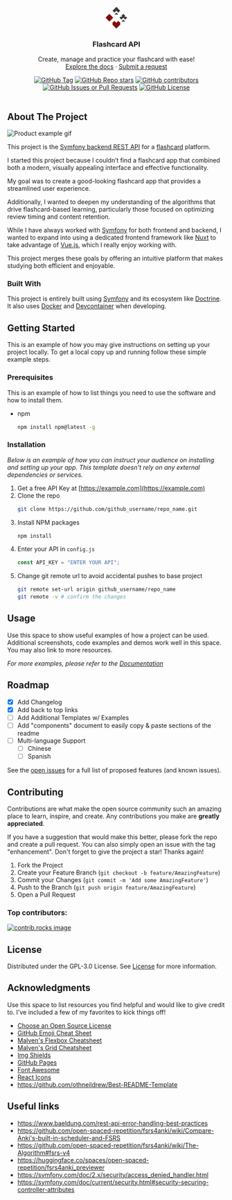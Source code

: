 <br />
<div align="center">
  <a href="https://github.com/MrAnyx/Flashcard-API">
    <img src="https://raw.githubusercontent.com/MrAnyx/Flashcard-App/refs/heads/master/assets/images/logo.png" alt="Logo" width="50" height="50">
  </a>

  <h3 align="center">Flashcard API</h3>

  <p align="center">
    Create, manage and practice your flashcard with ease!
    <br />
    <a href="#">Explore the docs</a>
    ·
    <a href="https://github.com/MrAnyx/Flashcard-API/issues/new/choose">Submit a request</a>
    <br />
  </p>
</div>

<div align="center">
  <a href="https://github.com/MrAnyx/Flashcard-API/tags"><img alt="GitHub Tag" src="https://img.shields.io/github/v/tag/MrAnyx/Flashcard-API"></a>
  <a href="https://github.com/MrAnyx/Flashcard-API/stargazers"><img alt="GitHub Repo stars" src="https://img.shields.io/github/stars/MrAnyx/Flashcard-API?style=flat"></a>
  <a href="https://github.com/MrAnyx/Flashcard-API/graphs/contributors"><img alt="GitHub contributors" src="https://img.shields.io/github/contributors/MrAnyx/Flashcard-API?style=flat"></a>
  <a href="https://github.com/MrAnyx/Flashcard-API/issues"><img alt="GitHub Issues or Pull Requests" src="https://img.shields.io/github/issues-raw/MrAnyx/Flashcard-API?style=flat"></a>
  <a href="https://github.com/MrAnyx/Flashcard-API/blob/master/LICENSE"><img alt="GitHub License" src="https://img.shields.io/github/license/MrAnyx/Flashcard-API?style=flat"></a>
</div>

<br />

## About The Project

![Product example gif](assets/product-example.gif)

This project is the [Symfony backend REST API](https://github.com/MrAnyx/Flashcard-API) for a [flashcard](https://en.wikipedia.org/wiki/Flashcard) platform.

I started this project because I couldn’t find a flashcard app that combined both a modern, visually appealing interface and effective functionality.

My goal was to create a good-looking flashcard app that provides a streamlined user experience.

Additionally, I wanted to deepen my understanding of the algorithms that drive flashcard-based learning, particularly those focused on optimizing review timing and content retention.

While I have always worked with [Symfony](https://symfony.com/) for both frontend and backend, I wanted to expand into using a dedicated frontend framework like [Nuxt](https://nuxt.com/) to take advantage of [Vue.js](https://vuejs.org/), which I really enjoy working with.

This project merges these goals by offering an intuitive platform that makes studying both efficient and enjoyable.

### Built With

This project is entirely built using [Symfony](https://symfony.com/) and its ecosystem like [Doctrine](https://www.doctrine-project.org/). It also uses [Docker](https://www.docker.com/) and [Devcontainer](https://containers.dev/) when developing.

## Getting Started

This is an example of how you may give instructions on setting up your project locally.
To get a local copy up and running follow these simple example steps.

### Prerequisites

This is an example of how to list things you need to use the software and how to install them.

- npm
  ```sh
  npm install npm@latest -g
  ```

### Installation

_Below is an example of how you can instruct your audience on installing and setting up your app. This template doesn't rely on any external dependencies or services._

1. Get a free API Key at [https://example.com](https://example.com)
2. Clone the repo
   ```sh
   git clone https://github.com/github_username/repo_name.git
   ```
3. Install NPM packages
   ```sh
   npm install
   ```
4. Enter your API in `config.js`
   ```js
   const API_KEY = "ENTER YOUR API";
   ```
5. Change git remote url to avoid accidental pushes to base project
   ```sh
   git remote set-url origin github_username/repo_name
   git remote -v # confirm the changes
   ```

## Usage

Use this space to show useful examples of how a project can be used. Additional screenshots, code examples and demos work well in this space. You may also link to more resources.

_For more examples, please refer to the [Documentation](https://example.com)_

## Roadmap

- [x] Add Changelog
- [x] Add back to top links
- [ ] Add Additional Templates w/ Examples
- [ ] Add "components" document to easily copy & paste sections of the readme
- [ ] Multi-language Support
  - [ ] Chinese
  - [ ] Spanish

See the [open issues](https://github.com/othneildrew/Best-README-Template/issues) for a full list of proposed features (and known issues).

## Contributing

Contributions are what make the open source community such an amazing place to learn, inspire, and create. Any contributions you make are **greatly appreciated**.

If you have a suggestion that would make this better, please fork the repo and create a pull request. You can also simply open an issue with the tag "enhancement".
Don't forget to give the project a star! Thanks again!

1. Fork the Project
2. Create your Feature Branch (`git checkout -b feature/AmazingFeature`)
3. Commit your Changes (`git commit -m 'Add some AmazingFeature'`)
4. Push to the Branch (`git push origin feature/AmazingFeature`)
5. Open a Pull Request

### Top contributors:

<a href="https://github.com/MrAnyx/Flashcard-API/graphs/contributors">
  <img src="https://contrib.rocks/image?repo=MrAnyx/Flashcard-API" alt="contrib.rocks image" />
</a>

## License

Distributed under the GPL-3.0 License. See [License](https://github.com/MrAnyx/Flashcard-API/blob/master/LICENSE) for more information.

## Acknowledgments

Use this space to list resources you find helpful and would like to give credit to. I've included a few of my favorites to kick things off!

- [Choose an Open Source License](https://choosealicense.com)
- [GitHub Emoji Cheat Sheet](https://www.webpagefx.com/tools/emoji-cheat-sheet)
- [Malven's Flexbox Cheatsheet](https://flexbox.malven.co/)
- [Malven's Grid Cheatsheet](https://grid.malven.co/)
- [Img Shields](https://shields.io)
- [GitHub Pages](https://pages.github.com)
- [Font Awesome](https://fontawesome.com)
- [React Icons](https://react-icons.github.io/react-icons/search)
- https://github.com/othneildrew/Best-README-Template

## Useful links

- https://www.baeldung.com/rest-api-error-handling-best-practices
- https://github.com/open-spaced-repetition/fsrs4anki/wiki/Compare-Anki's-built-in-scheduler-and-FSRS
- https://github.com/open-spaced-repetition/fsrs4anki/wiki/The-Algorithm#fsrs-v4
- https://huggingface.co/spaces/open-spaced-repetition/fsrs4anki_previewer
- https://symfony.com/doc/2.x/security/access_denied_handler.html
- https://symfony.com/doc/current/security.html#security-securing-controller-attributes
